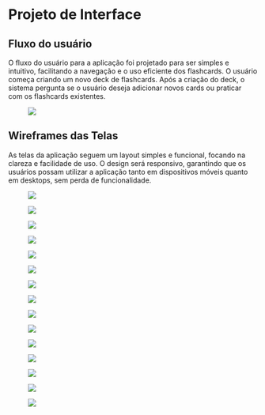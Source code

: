 # Projeto de Interface
## Fluxo do usuário
O fluxo do usuário para a aplicação foi projetado para ser simples e intuitivo, facilitando a 
navegação e o uso eficiente dos flashcards. O usuário começa criando um novo deck de 
flashcards. Após a criação do deck, o sistema pergunta se o usuário deseja adicionar novos 
cards ou praticar com os flashcards existentes.
<figure> 
  <img src="https://github.com/ICEI-PUC-Minas-PBE-ADS-SI/pbe-si-ads-2024-2-tiaw-t1-pbe-si-ads-2024-2-tiaw-t1-flash-cards/blob/master/docs/images/userflow.png"
    <figcaption>
</figure> 

## Wireframes das Telas
As telas da aplicação seguem um layout simples e funcional, focando na clareza e facilidade 
de uso. O design será responsivo, garantindo que os usuários possam utilizar a aplicação 
tanto em dispositivos móveis quanto em desktops, sem perda de funcionalidade.

<figure> 
  <img src="https://github.com/ICEI-PUC-Minas-PBE-ADS-SI/pbe-si-ads-2024-2-tiaw-t1-pbe-si-ads-2024-2-tiaw-t1-flash-cards/blob/master/docs/images/wireframe/1.png"
    <figcaption>
</figure> 

<figure> 
  <img src="https://github.com/ICEI-PUC-Minas-PBE-ADS-SI/pbe-si-ads-2024-2-tiaw-t1-pbe-si-ads-2024-2-tiaw-t1-flash-cards/blob/master/docs/images/wireframe/2.png"
    <figcaption>
</figure> 

<figure> 
  <img src="https://github.com/ICEI-PUC-Minas-PBE-ADS-SI/pbe-si-ads-2024-2-tiaw-t1-pbe-si-ads-2024-2-tiaw-t1-flash-cards/blob/master/docs/images/wireframe/3.png"
    <figcaption>
</figure> 

<figure> 
  <img src="https://github.com/ICEI-PUC-Minas-PBE-ADS-SI/pbe-si-ads-2024-2-tiaw-t1-pbe-si-ads-2024-2-tiaw-t1-flash-cards/blob/master/docs/images/wireframe/4.png"
    <figcaption>
</figure>

<figure> 
  <img src="https://github.com/ICEI-PUC-Minas-PBE-ADS-SI/pbe-si-ads-2024-2-tiaw-t1-pbe-si-ads-2024-2-tiaw-t1-flash-cards/blob/master/docs/images/wireframe/5.png"
    <figcaption>
</figure>

<figure> 
  <img src="https://github.com/ICEI-PUC-Minas-PBE-ADS-SI/pbe-si-ads-2024-2-tiaw-t1-pbe-si-ads-2024-2-tiaw-t1-flash-cards/blob/master/docs/images/wireframe/6.png"
    <figcaption>
</figure>

<figure> 
  <img src="https://github.com/ICEI-PUC-Minas-PBE-ADS-SI/pbe-si-ads-2024-2-tiaw-t1-pbe-si-ads-2024-2-tiaw-t1-flash-cards/blob/master/docs/images/wireframe/7.png"
    <figcaption>
</figure>

<figure> 
  <img src="https://github.com/ICEI-PUC-Minas-PBE-ADS-SI/pbe-si-ads-2024-2-tiaw-t1-pbe-si-ads-2024-2-tiaw-t1-flash-cards/blob/master/docs/images/wireframe/8.png"
    <figcaption>
</figure>

<figure> 
  <img src="https://github.com/ICEI-PUC-Minas-PBE-ADS-SI/pbe-si-ads-2024-2-tiaw-t1-pbe-si-ads-2024-2-tiaw-t1-flash-cards/blob/master/docs/images/wireframe/9.png"
    <figcaption>
</figure>

<figure> 
  <img src="https://github.com/ICEI-PUC-Minas-PBE-ADS-SI/pbe-si-ads-2024-2-tiaw-t1-pbe-si-ads-2024-2-tiaw-t1-flash-cards/blob/master/docs/images/wireframe/10.png"
    <figcaption>
</figure>

<figure> 
  <img src="https://github.com/ICEI-PUC-Minas-PBE-ADS-SI/pbe-si-ads-2024-2-tiaw-t1-pbe-si-ads-2024-2-tiaw-t1-flash-cards/blob/master/docs/images/wireframe/11.png"
    <figcaption>
</figure>

<figure> 
  <img src="https://github.com/ICEI-PUC-Minas-PBE-ADS-SI/pbe-si-ads-2024-2-tiaw-t1-pbe-si-ads-2024-2-tiaw-t1-flash-cards/blob/master/docs/images/wireframe/12.png"
    <figcaption>
</figure>

<figure> 
  <img src="https://github.com/ICEI-PUC-Minas-PBE-ADS-SI/pbe-si-ads-2024-2-tiaw-t1-pbe-si-ads-2024-2-tiaw-t1-flash-cards/blob/master/docs/images/wireframe/13.png"
    <figcaption>
</figure>

<figure> 
  <img src="https://github.com/ICEI-PUC-Minas-PBE-ADS-SI/pbe-si-ads-2024-2-tiaw-t1-pbe-si-ads-2024-2-tiaw-t1-flash-cards/blob/master/docs/images/wireframe/14.png"
    <figcaption>
</figure>

<figure> 
  <img src="https://github.com/ICEI-PUC-Minas-PBE-ADS-SI/pbe-si-ads-2024-2-tiaw-t1-pbe-si-ads-2024-2-tiaw-t1-flash-cards/blob/master/docs/images/wireframe/15.png"
    <figcaption>
</figure>


